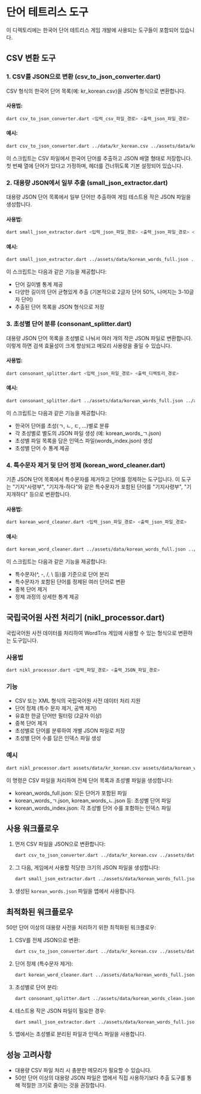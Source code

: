 # 단어 테트리스 도구

이 디렉토리에는 한국어 단어 테트리스 게임 개발에 사용되는 도구들이 포함되어 있습니다.

## CSV 변환 도구

### 1. CSV를 JSON으로 변환 (csv_to_json_converter.dart)

CSV 형식의 한국어 단어 목록(예: kr_korean.csv)을 JSON 형식으로 변환합니다.

#### 사용법:
```bash
dart csv_to_json_converter.dart <입력_csv_파일_경로> <출력_json_파일_경로>
```

#### 예시:
```bash
dart csv_to_json_converter.dart ../data/kr_korean.csv ../assets/data/korean_words_full.json
```

이 스크립트는 CSV 파일에서 한국어 단어를 추출하고 JSON 배열 형태로 저장합니다. 
첫 번째 열에 단어가 있다고 가정하며, 헤더를 건너뛰도록 기본 설정되어 있습니다.

### 2. 대용량 JSON에서 일부 추출 (small_json_extractor.dart)

대용량 JSON 단어 목록에서 일부 단어만 추출하여 게임 테스트용 작은 JSON 파일을 생성합니다.

#### 사용법:
```bash
dart small_json_extractor.dart <입력_json_파일_경로> <출력_json_파일_경로> <단어_수>
```

#### 예시:
```bash
dart small_json_extractor.dart ../assets/data/korean_words_full.json ../assets/data/korean_words.json 1000
```

이 스크립트는 다음과 같은 기능을 제공합니다:
- 단어 길이별 통계 제공
- 다양한 길이의 단어 균형있게 추출 (기본적으로 2글자 단어 50%, 나머지는 3-10글자 단어)
- 추출된 단어 목록을 JSON 형식으로 저장

### 3. 초성별 단어 분류 (consonant_splitter.dart)

대용량 JSON 단어 목록을 초성별로 나눠서 여러 개의 작은 JSON 파일로 변환합니다.
이렇게 하면 검색 효율성이 크게 향상되고 메모리 사용량을 줄일 수 있습니다.

#### 사용법:
```bash
dart consonant_splitter.dart <입력_json_파일_경로> <출력_디렉토리_경로>
```

#### 예시:
```bash
dart consonant_splitter.dart ../assets/data/korean_words_full.json ../assets/data
```

이 스크립트는 다음과 같은 기능을 제공합니다:
- 한국어 단어를 초성(ㄱ, ㄴ, ㄷ, ...)별로 분류
- 각 초성별로 별도의 JSON 파일 생성 (예: korean_words_ㄱ.json)
- 초성별 파일 목록을 담은 인덱스 파일(words_index.json) 생성
- 초성별 단어 수 통계 제공

### 4. 특수문자 제거 및 단어 정제 (korean_word_cleaner.dart)

기존 JSON 단어 목록에서 특수문자를 제거하고 단어를 정제하는 도구입니다.
이 도구는 "기지^사령부", "기지개-하다"와 같은 특수문자가 포함된 단어를 "기지사령부", "기지개하다" 등으로 변환합니다.

#### 사용법:
```bash
dart korean_word_cleaner.dart <입력_json_파일_경로> <출력_json_파일_경로>
```

#### 예시:
```bash
dart korean_word_cleaner.dart ../assets/data/korean_words_full.json ../assets/data/korean_words_clean.json
```

이 스크립트는 다음과 같은 기능을 제공합니다:
- 특수문자(^, -, /, \\ 등)를 기준으로 단어 분리
- 특수문자가 포함된 단어를 정제된 여러 단어로 변환
- 중복 단어 제거
- 정제 과정의 상세한 통계 제공

## 국립국어원 사전 처리기 (nikl_processor.dart)

국립국어원 사전 데이터를 처리하여 WordTris 게임에 사용할 수 있는 형식으로 변환하는 도구입니다.

### 사용법
```bash
dart nikl_processor.dart <입력_파일_경로> <출력_JSON_파일_경로>
```

### 기능
- CSV 또는 XML 형식의 국립국어원 사전 데이터 처리 지원
- 단어 정제 (특수 문자 제거, 공백 제거)
- 유효한 한글 단어만 필터링 (2글자 이상)
- 중복 단어 제거
- 초성별로 단어를 분류하여 개별 JSON 파일로 저장
- 초성별 단어 수를 담은 인덱스 파일 생성

### 예시
```bash
dart nikl_processor.dart assets/data/kr_korean.csv assets/data/korean_words_full.json
```

이 명령은 CSV 파일을 처리하여 전체 단어 목록과 초성별 파일을 생성합니다:
- korean_words_full.json: 모든 단어가 포함된 파일
- korean_words_ㄱ.json, korean_words_ㄴ.json 등: 초성별 단어 파일
- korean_words_index.json: 각 초성별 단어 수를 포함하는 인덱스 파일

## 사용 워크플로우

1. 먼저 CSV 파일을 JSON으로 변환합니다:
   ```bash
   dart csv_to_json_converter.dart ../data/kr_korean.csv ../assets/data/korean_words_full.json
   ```

2. 그 다음, 게임에서 사용할 적당한 크기의 JSON 파일을 생성합니다:
   ```bash
   dart small_json_extractor.dart ../assets/data/korean_words_full.json ../assets/data/korean_words.json 1000
   ```

3. 생성된 `korean_words.json` 파일을 앱에서 사용합니다.

## 최적화된 워크플로우

50만 단어 이상의 대용량 사전을 처리하기 위한 최적화된 워크플로우:

1. CSV를 전체 JSON으로 변환:
   ```bash
   dart csv_to_json_converter.dart ../data/kr_korean.csv ../assets/data/korean_words_full.json
   ```

2. 단어 정제 (특수문자 제거):
   ```bash
   dart korean_word_cleaner.dart ../assets/data/korean_words_full.json ../assets/data/korean_words_clean.json
   ```

3. 초성별로 단어 분리:
   ```bash
   dart consonant_splitter.dart ../assets/data/korean_words_clean.json ../assets/data
   ```

4. 테스트용 작은 JSON 파일이 필요한 경우:
   ```bash
   dart small_json_extractor.dart ../assets/data/korean_words_full.json ../assets/data/korean_words.json 5000
   ```

5. 앱에서는 초성별로 분리된 파일과 인덱스 파일을 사용합니다.

## 성능 고려사항

- 대용량 CSV 파일 처리 시 충분한 메모리가 필요할 수 있습니다.
- 50만 단어 이상의 대용량 JSON 파일은 앱에서 직접 사용하기보다 추출 도구를 통해 적절한 크기로 줄이는 것을 권장합니다. 